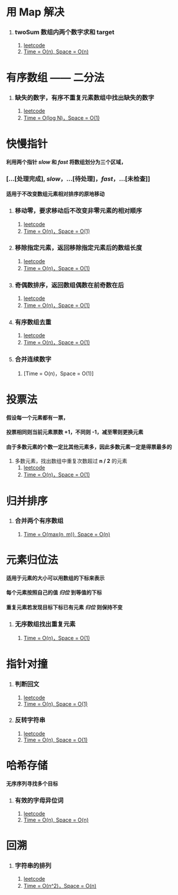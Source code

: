 <!--
 * @Descripttion: 
 * @version: 
 * @Author: 鹿角兔子
 * @Date: 2022-02-01 21:03:29
 * @LastEditors: 鹿角兔子
 * @LastEditTime: 2022-02-06 21:58:15
-->
# 用 Map 解决
1. ### twoSum 数组内两个数字求和 **target**
   1. [leetcode](https://leetcode-cn.com/problems/two-sum/)
   2. [Time = O(n), Space = O(n)](./twoSum.js)

# 有序数组 —— 二分法
1. ### 缺失的数字，有序不重复元素数组中找出缺失的数字
   1. [leetcode](https://leetcode-cn.com/problems/que-shi-de-shu-zi-lcof/)
   2. [Time = O(log N)，Space = O(1)](./missingNumber.js)

# 快慢指针
#### 利用两个指针 *slow* 和 *fast* 将数组划分为三个区域，
### [...[处理完成], *slow*，...[待处理]，*fast*，...[未检查]]
#### 适用于不改变数组元素相对排序的原地移动
1. ### 移动零，要求移动后不改变非零元素的相对顺序
   1. [leetcode](https://leetcode-cn.com/problems/move-zeroes/)
   2. [Time = O(n)，Space = O(1)](./moveZero.js)

2. ### 移除指定元素，返回移除指定元素后的数组长度
   1. [leetcode](https://leetcode-cn.com/problems/remove-element/)
   2. [Time = O(n)，Space = O(1)](./removeElement.js)

3. ### 奇偶数排序，返回数组偶数在前奇数在后
   1. [leetcode](https://leetcode-cn.com/problems/sort-array-by-parity/)
   2. [Time = O(n)，Space = O(1)](./sortArrayByParity.js)
4. ### 有序数组去重
   1. [leetcode](https://leetcode-cn.com/problems/remove-duplicates-from-sorted-array/)
   2. [Time = O(n)，Space = O(1)](./removeDuplicates.js)

5. ### 合并连续数字
   1. [Time = O(n)，Space = O(1)]

# 投票法
#### 假设每一个元素都有一票，
#### 投票相同则当前元素票数 +1，不同则 -1，减至零则更换元素
#### 由于多数元素的个数一定比其他元素多，因此多数元素一定是得票最多的
1. 多数元素，找出数组中重复次数超过 **n / 2** 的元素
   1. [leetcode](https://leetcode-cn.com/problems/majority-element/)
   2. [Time = O(n)，Space = O(1)]()

# 归并排序
1. ### 合并两个有序数组
   1. [Time = O(max(n, m)), Space = O(n)](./merge.js)

# 元素归位法
#### 适用于元素的大小可以用数组的下标来表示
#### 每个元素按照自己的值 *归位* 到等值的下标
#### 重复元素若发现目标下标已有元素 *归位* 则保持不变

1. ### 无序数组找出重复元素
   1. [Time = O(n)，Space = O(1)](./disorderFindDuplicate.js)


# 指针对撞
1. ### 判断回文
   1. [leetcode](https://leetcode-cn.com/problems/palindrome-number/)
   2. [Time = O(n), Space = O(1)](./isPalindrome)

2. ### 反转字符串
   1. [leetcode](https://leetcode-cn.com/problems/reverse-string/)
   2. [Time = O(n), Space = O(1)](./reverseString.js)

# 哈希存储
#### 无序序列寻找多个目标
1. ### 有效的字母异位词
   1. [leetcode](https://leetcode-cn.com/problems/valid-anagram/)
   2. [Time = O(n), Space = O(n)](./isAnagram.js)

# 回溯
1. ### 字符串的排列
   1. [leetcode](https://leetcode-cn.com/problems/zi-fu-chuan-de-pai-lie-lcof/)
   2. [Time = O(n^2)，Space = O(n)](./permutation.js)